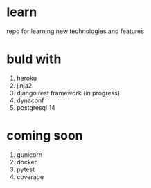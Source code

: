 # learn
repo for learning new technologies and features

# buld with
1. heroku
2. jinja2
3. django rest framework (in progress)
4. dynaconf
5. postgresql 14

# coming soon
1. gunicorn
2. docker
3. pytest
4. coverage
